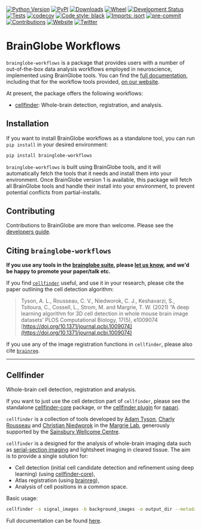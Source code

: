 [![Python Version](https://img.shields.io/pypi/pyversions/brainglobe-workflows.svg)](https://pypi.org/project/brainglobe-workflows)
[![PyPI](https://img.shields.io/pypi/v/brainglobe-workflows.svg)](https://pypi.org/project/brainglobe-workflows)
[![Downloads](https://pepy.tech/badge/brainglobe-workflows)](https://pepy.tech/project/brainglobe-workflows)
[![Wheel](https://img.shields.io/pypi/wheel/brainglobe-workflows.svg)](https://pypi.org/project/brainglobe-workflows)
[![Development Status](https://img.shields.io/pypi/status/brainglobe-workflows.svg)](https://github.com/brainglobe/brainglobe-workflows)
[![Tests](https://img.shields.io/github/workflow/status/brainglobe/brainglobe-workflows/tests)](
    https://github.com/brainglobe/brainglobe-workflows/actions)
[![codecov](https://codecov.io/gh/brainglobe/brainglobe-workflows/branch/master/graph/badge.svg?token=s3MweEFPhl)](https://codecov.io/gh/brainglobe/brainglobe-workflows)
[![Code style: black](https://img.shields.io/badge/code%20style-black-000000.svg)](https://github.com/python/black)
[![Imports: isort](https://img.shields.io/badge/%20imports-isort-%231674b1?style=flat&labelColor=ef8336)](https://pycqa.github.io/isort/)
[![pre-commit](https://img.shields.io/badge/pre--commit-enabled-brightgreen?logo=pre-commit&logoColor=white)](https://github.com/pre-commit/pre-commit)
[![Contributions](https://img.shields.io/badge/Contributions-Welcome-brightgreen.svg)](https://brainglobe.info/developers/index.html)
[![Website](https://img.shields.io/website?up_message=online&url=https%3A%2F%2Fbrainglobe.info)](https://brainglobe.info/documentation/brainglobe-workflows/index.html)
[![Twitter](https://img.shields.io/twitter/follow/brain_globe?style=social)](https://twitter.com/brain_globe)

# BrainGlobe Workflows

`brainglobe-workflows` is a package that provides users with a number of out-of-the-box data analysis workflows employed in neuroscience, implemented using BrainGlobe tools.
You can find the [full documentation](https://brainglobe.info/documentation/brainglobe-workflows/index.html), including that for the workflow tools provided, [on our website](https://brainglobe.info/documentation/brainglobe-workflows/index.html).

At present, the package offers the following workflows:

- [cellfinder](#cellfinder): Whole-brain detection, registration, and analysis.

## Installation

If you want to install BrainGlobe workflows as a standalone tool, you can run `pip install` in your desired environment:

```bash
pip install brainglobe-workflows
```

`brainglobe-workflows` is built using BrainGlobe tools, and it will automatically fetch the tools that it needs and install them into your environment.
Once BrainGlobe version 1 is available, this package will fetch all BrainGlobe tools and handle their install into your environment, to prevent potential conflicts from partial-installs.

## Contributing

Contributions to BrainGlobe are more than welcome.
Please see the [developers guide](https://brainglobe.info/developers/index.html).

## Citing `brainglobe-workflows`

**If you use any tools in the [brainglobe suite](https://brainglobe.info/documentation/index.html), please [let us know](mailto:code@adamltyson.com?subject=cellfinder), and we'd be happy to promote your paper/talk etc.**

If you find [`cellfinder`](#cellfinder) useful, and use it in your research, please cite the paper outlining the cell detection algorithm:
> Tyson, A. L., Rousseau, C. V., Niedworok, C. J., Keshavarzi, S., Tsitoura, C., Cossell, L., Strom, M. and Margrie, T. W. (2021) “A deep learning algorithm for 3D cell detection in whole mouse brain image datasets’ PLOS Computational Biology, 17(5), e1009074
[https://doi.org/10.1371/journal.pcbi.1009074](https://doi.org/10.1371/journal.pcbi.1009074)
>
If you use any of the image registration functions in `cellfinder`, please also cite [`brainreg`](https://github.com/brainglobe/brainreg#citing-brainreg).

---

## Cellfinder

Whole-brain cell detection, registration and analysis.

If you want to just use the cell detection part of `cellfinder`, please see the standalone [cellfinder-core](https://github.com/brainglobe/cellfinder-core) package, or the [cellfinder plugin](https://github.com/brainglobe/cellfinder-napari) for [napari](https://napari.org/).

`cellfinder` is a collection of tools developed by [Adam Tyson](https://github.com/adamltyson), [Charly Rousseau](https://github.com/crousseau) and [Christian Niedworok](https://github.com/cniedwor) in the [Margrie Lab](https://www.sainsburywellcome.org/web/groups/margrie-lab), generously supported by the [Sainsbury Wellcome Centre](https://www.sainsburywellcome.org/web/).

`cellfinder` is a designed for the analysis of whole-brain imaging data such as [serial-section imaging](https://sainsburywellcomecentre.github.io/OpenSerialSection/) and lightsheet imaging in cleared tissue.
The aim is to provide a single solution for:

- Cell detection (initial cell candidate detection and refinement using  deep learning) (using [cellfinder-core](https://github.com/brainglobe/cellfinder-core)),
- Atlas registration (using [brainreg](https://github.com/brainglobe/brainreg)),
- Analysis of cell positions in a common space.

Basic usage:

```bash
cellfinder -s signal_images -b background_images -o output_dir --metadata metadata
```

Full documentation can be found [here](https://brainglobe.info/documentation/cellfinder/index.html).
